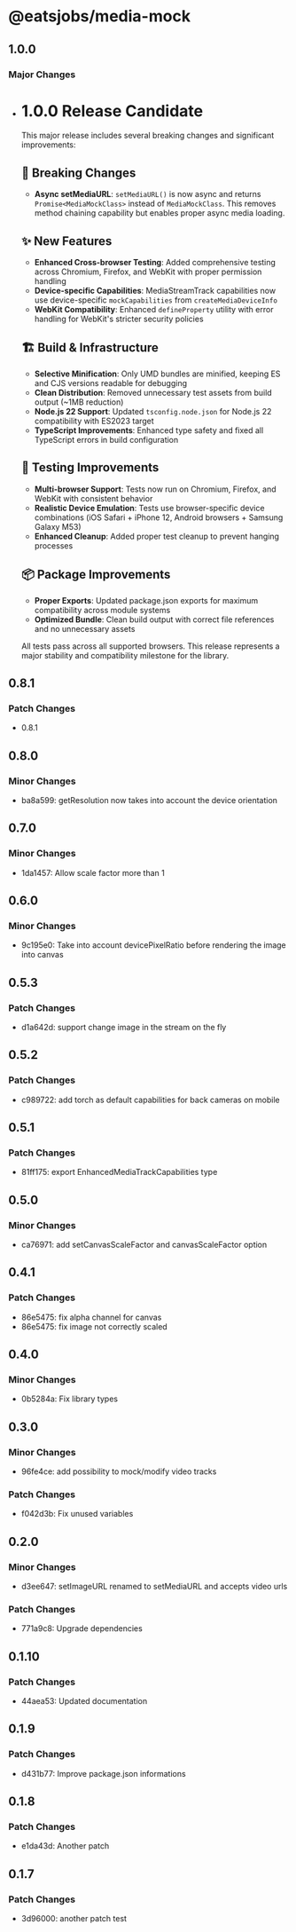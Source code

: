 # @eatsjobs/media-mock

## 1.0.0

### Major Changes

- # 1.0.0 Release Candidate

  This major release includes several breaking changes and significant improvements:

  ## 🚨 Breaking Changes

  - **Async setMediaURL**: `setMediaURL()` is now async and returns `Promise<MediaMockClass>` instead of `MediaMockClass`. This removes method chaining capability but enables proper async media loading.

  ## ✨ New Features

  - **Enhanced Cross-browser Testing**: Added comprehensive testing across Chromium, Firefox, and WebKit with proper permission handling
  - **Device-specific Capabilities**: MediaStreamTrack capabilities now use device-specific `mockCapabilities` from `createMediaDeviceInfo`
  - **WebKit Compatibility**: Enhanced `defineProperty` utility with error handling for WebKit's stricter security policies

  ## 🏗️ Build & Infrastructure

  - **Selective Minification**: Only UMD bundles are minified, keeping ES and CJS versions readable for debugging
  - **Clean Distribution**: Removed unnecessary test assets from build output (~1MB reduction)
  - **Node.js 22 Support**: Updated `tsconfig.node.json` for Node.js 22 compatibility with ES2023 target
  - **TypeScript Improvements**: Enhanced type safety and fixed all TypeScript errors in build configuration

  ## 🧪 Testing Improvements

  - **Multi-browser Support**: Tests now run on Chromium, Firefox, and WebKit with consistent behavior
  - **Realistic Device Emulation**: Tests use browser-specific device combinations (iOS Safari + iPhone 12, Android browsers + Samsung Galaxy M53)
  - **Enhanced Cleanup**: Added proper test cleanup to prevent hanging processes

  ## 📦 Package Improvements

  - **Proper Exports**: Updated package.json exports for maximum compatibility across module systems
  - **Optimized Bundle**: Clean build output with correct file references and no unnecessary assets

  All tests pass across all supported browsers. This release represents a major stability and compatibility milestone for the library.

## 0.8.1

### Patch Changes

- 0.8.1

## 0.8.0

### Minor Changes

- ba8a599: getResolution now takes into account the device orientation

## 0.7.0

### Minor Changes

- 1da1457: Allow scale factor more than 1

## 0.6.0

### Minor Changes

- 9c195e0: Take into account devicePixelRatio before rendering the image into canvas

## 0.5.3

### Patch Changes

- d1a642d: support change image in the stream on the fly

## 0.5.2

### Patch Changes

- c989722: add torch as default capabilities for back cameras on mobile

## 0.5.1

### Patch Changes

- 81ff175: export EnhancedMediaTrackCapabilities type

## 0.5.0

### Minor Changes

- ca76971: add setCanvasScaleFactor and canvasScaleFactor option

## 0.4.1

### Patch Changes

- 86e5475: fix alpha channel for canvas
- 86e5475: fix image not correctly scaled

## 0.4.0

### Minor Changes

- 0b5284a: Fix library types

## 0.3.0

### Minor Changes

- 96fe4ce: add possibility to mock/modify video tracks

### Patch Changes

- f042d3b: Fix unused variables

## 0.2.0

### Minor Changes

- d3ee647: setImageURL renamed to setMediaURL and accepts video urls

### Patch Changes

- 771a9c8: Upgrade dependencies

## 0.1.10

### Patch Changes

- 44aea53: Updated documentation

## 0.1.9

### Patch Changes

- d431b77: Improve package.json informations

## 0.1.8

### Patch Changes

- e1da43d: Another patch

## 0.1.7

### Patch Changes

- 3d96000: another patch test
